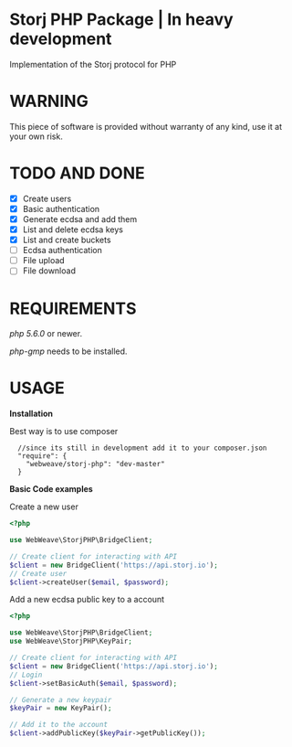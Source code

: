 # Storj PHP Package | In heavy development

 Implementation of the Storj protocol for PHP

WARNING
===============

This piece of software is provided without warranty of any kind, use it at your own risk.

TODO AND DONE
===============
- [x] Create users
- [x] Basic authentication
- [x] Generate ecdsa and add them
- [x] List and delete ecdsa keys
- [x] List and create buckets
- [ ] Ecdsa authentication
- [ ] File upload
- [ ] File download

REQUIREMENTS
===============

*php 5.6.0* or newer.

*php-gmp* needs to be installed.

USAGE
===============

**Installation**

Best way is to use composer
```
  //since its still in development add it to your composer.json
  "require": {
    "webweave/storj-php": "dev-master"
  }
```

**Basic Code examples**

Create a new user
```PHP
<?php

use WebWeave\StorjPHP\BridgeClient;

// Create client for interacting with API
$client = new BridgeClient('https://api.storj.io');
// Create user
$client->createUser($email, $password);
```
Add a new ecdsa public key to a account
```PHP
<?php

use WebWeave\StorjPHP\BridgeClient;
use WebWeave\StorjPHP\KeyPair;

// Create client for interacting with API
$client = new BridgeClient('https://api.storj.io');
// Login
$client->setBasicAuth($email, $password);

// Generate a new keypair
$keyPair = new KeyPair();

// Add it to the account
$client->addPublicKey($keyPair->getPublicKey());
```


